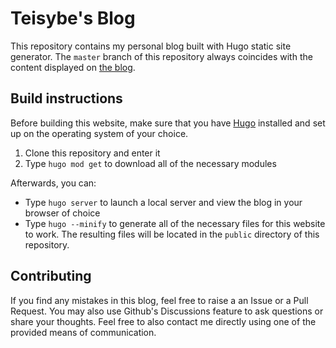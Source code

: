 # Teisybe's Blog

This repository contains my personal blog built with Hugo static site generator. The `master` branch of this repository always coincides with the content displayed on [the blog](https://teisybe.com).

## Build instructions

Before building this website, make sure that you have [Hugo](https://gohugo.io/) installed and set up on the operating system of your choice.

1. Clone this repository and enter it
1. Type `hugo mod get` to download all of the necessary modules

Afterwards, you can:

* Type `hugo server` to launch a local server and view the blog in your browser of choice
* Type `hugo --minify` to generate all of the necessary files for this website to work. The resulting files will be located in the `public` directory of this repository.

## Contributing

If you find any mistakes in this blog, feel free to raise a an Issue or a Pull Request. You may also use Github's Discussions feature to ask questions or share your thoughts. Feel free to also contact me directly using one of the provided means of communication.